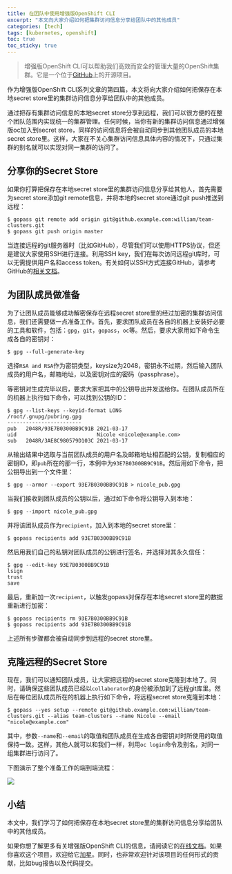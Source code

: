 ```yaml
---
title: 在团队中使用增强版OpenShift CLI
excerpt: "本文向大家介绍如何把集群访问信息分享给团队中的其他成员"
categories: [tech]
tags: [kubernetes, openshift]
toc: true
toc_sticky: true
---
```


> 增强版OpenShift CLI可以帮助我们高效而安全的管理大量的OpenShift集群。它是一个位于[GitHub](https://github.com/morningspace/enhanced-oc)上的开源项目。

作为增强版OpenShift CLI系列文章的第四篇，本文将向大家介绍如何把保存在本地secret store里的集群访问信息分享给团队中的其他成员。

通过把存有集群访问信息的本地secret store分享到远程，我们可以很方便的在整个团队范围内实现统一的集群管理。任何时候，当你有新的集群访问信息通过增强版oc加入到secret store，同样的访问信息将会被自动同步到其他团队成员的本地secret store里。这样，大家在不关心集群访问信息具体内容的情况下，只通过集群的别名就可以实现对同一集群的访问了。

## 分享你的Secret Store

如果你打算把保存在本地secret store里的集群访问信息分享给其他人，首先需要为secret store添加git remote信息，并将本地的secret store通过git push推送到远程：
```shell
$ gopass git remote add origin git@github.example.com:william/team-clusters.git
$ gopass git push origin master
```

当连接远程的git服务器时（比如GitHub），尽管我们可以使用HTTPS协议，但还是建议大家使用SSH进行连接。利用SSH key，我们在每次访问远程git库时，可以无需提供用户名和access token。有关如何以SSH方式连接GitHub，请参考GitHub的[相关文档](https://docs.github.com/en/github/authenticating-to-github/connecting-to-github-with-ssh)。

## 为团队成员做准备

为了让团队成员能够成功解密保存在远程secret store里的经过加密的集群访问信息，我们还需要做一点准备工作。首先，要求团队成员在各自的机器上安装好必要的工具和软件，包括：`gpg`，`git`，`gopass`，`oc`等。然后，要求大家用如下命令生成各自的密钥对：
```shell
$ gpg --full-generate-key
```

选择`RSA and RSA`作为密钥类型，keysize为2048，密钥永不过期，然后输入团队成员的用户名，邮箱地址，以及密钥对应的密码（passphrase）。

等密钥对生成完毕以后，要求大家把其中的公钥导出并发送给你。在团队成员所在的机器上执行如下命令，可以找到公钥的ID：
```shell
$ gpg --list-keys --keyid-format LONG
/root/.gnupg/pubring.gpg
------------------------
pub   2048R/93E7B0300BB9C91B 2021-03-17
uid                          Nicole <nicole@example.com>
sub   2048R/3AE8C980579D103C 2021-03-17
```

从输出结果中选取与当前团队成员的用户名及邮箱地址相匹配的公钥，复制相应的密钥ID，即`pub`所在的那一行，本例中为`93E7B0300BB9C91B`。然后用如下命令，把公钥导出到一个文件里：
```shell
$ gpg --armor --export 93E7B0300BB9C91B > nicole_pub.gpg
```

当我们接收到团队成员的公钥以后，通过如下命令将公钥导入到本地：
```shell
$ gpg --import nicole_pub.gpg
```

并将该团队成员作为`recipient`，加入到本地的secret store里：
```shell
$ gopass recipients add 93E7B0300BB9C91B
```

然后用我们自己的私钥对团队成员的公钥进行签名，并选择对其永久信任：
```shell
$ gpg --edit-key 93E7B0300BB9C91B
lsign
trust
save
```

最后，重新加一次`recipient`，以触发gopass对保存在本地secret store里的数据重新进行加密：
```shell
$ gopass recipients rm 93E7B0300BB9C91B
$ gopass recipients add 93E7B0300BB9C91B
```

上述所有步骤都会被自动同步到远程的secret store里。

## 克隆远程的Secret Store

现在，我们可以通知团队成员，让大家把远程的secret store克隆到本地了。同时，请确保这些团队成员已经以`collaborator`的身份被添加到了远程git库里。然后在每位团队成员所在的机器上执行如下命令，将远程secret store克隆到本地：
```shell
$ gopass --yes setup --remote git@github.example.com:william/team-clusters.git --alias team-clusters --name Nicole --email "nicole@example.com"
```

其中，参数`--name`和`--email`的取值和团队成员在生成各自密钥对时所使用的取值保持一致。这样，其他人就可以和我们一样，利用`oc login`命令及别名，对同一组集群进行访问了。

下图演示了整个准备工作的端到端流程：

![](/assets/images/studio/enhanced-oc/enhanced-oc-4.png)

## 小结

本文中，我们学习了如何把保存在本地secret store里的集群访问信息分享给团队中的其他成员。

如果你想了解更多有关增强版OpenShift CLI的信息，请阅读它的[在线文档](https://morningspace.github.io/oc/docs/)。如果你喜欢这个项目，欢迎给它[加星](https://github.com/morningspace/oc)。同时，也非常欢迎针对该项目的任何形式的贡献，比如bug报告以及代码提交。
